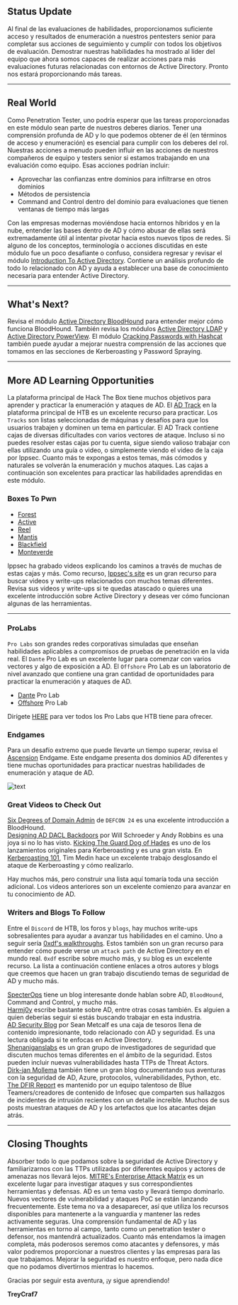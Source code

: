 ## Status Update

Al final de las evaluaciones de habilidades, proporcionamos suficiente acceso y resultados de enumeración a nuestros pentesters senior para completar sus acciones de seguimiento y cumplir con todos los objetivos de evaluación. Demostrar nuestras habilidades ha mostrado al líder del equipo que ahora somos capaces de realizar acciones para más evaluaciones futuras relacionadas con entornos de Active Directory. Pronto nos estará proporcionando más tareas.

---

## Real World

Como Penetration Tester, uno podría esperar que las tareas proporcionadas en este módulo sean parte de nuestros deberes diarios. Tener una comprensión profunda de AD y lo que podemos obtener de él (en términos de acceso y enumeración) es esencial para cumplir con los deberes del rol. Nuestras acciones a menudo pueden influir en las acciones de nuestros compañeros de equipo y testers senior si estamos trabajando en una evaluación como equipo. Esas acciones podrían incluir:

- Aprovechar las confianzas entre dominios para infiltrarse en otros dominios
- Métodos de persistencia
- Command and Control dentro del dominio para evaluaciones que tienen ventanas de tiempo más largas

Con las empresas modernas moviéndose hacia entornos híbridos y en la nube, entender las bases dentro de AD y cómo abusar de ellas será extremadamente útil al intentar pivotar hacia estos nuevos tipos de redes. Si alguno de los conceptos, terminología o acciones discutidas en este módulo fue un poco desafiante o confuso, considera regresar y revisar el módulo [Introduction To Active Directory](https://academy.hackthebox.com/course/preview/introduction-to-active-directory). Contiene un análisis profundo de todo lo relacionado con AD y ayuda a establecer una base de conocimiento necesaria para entender Active Directory.

---

## What's Next?

Revisa el módulo [Active Directory BloodHound](https://academy.hackthebox.com/course/preview/active-directory-bloodhound) para entender mejor cómo funciona BloodHound. También revisa los módulos [Active Directory LDAP](https://academy.hackthebox.com/course/preview/active-directory-ldap) y [Active Directory PowerView](https://academy.hackthebox.com/course/preview/active-directory-powerview). El módulo [Cracking Passwords with Hashcat](https://academy.hackthebox.com/course/preview/cracking-passwords-with-hashcat) también puede ayudar a mejorar nuestra comprensión de las acciones que tomamos en las secciones de Kerberoasting y Password Spraying.

---

## More AD Learning Opportunities

La plataforma principal de Hack The Box tiene muchos objetivos para aprender y practicar la enumeración y ataques de AD. El [AD Track](https://www.hackthebox.com/home/tracks/4) en la plataforma principal de HTB es un excelente recurso para practicar. Los `Tracks` son listas seleccionadas de máquinas y desafíos para que los usuarios trabajen y dominen un tema en particular. El AD Track contiene cajas de diversas dificultades con varios vectores de ataque. Incluso si no puedes resolver estas cajas por tu cuenta, sigue siendo valioso trabajar con ellas utilizando una guía o video, o simplemente viendo el video de la caja por Ippsec. Cuanto más te expongas a estos temas, más cómodos y naturales se volverán la enumeración y muchos ataques. Las cajas a continuación son excelentes para practicar las habilidades aprendidas en este módulo.

### Boxes To Pwn

- [Forest](https://www.youtube.com/watch?v=H9FcE_FMZio)
- [Active](https://www.youtube.com/watch?v=jUc1J31DNdw)
- [Reel](https://youtu.be/ob9SgtFm6_g)
- [Mantis](https://youtu.be/VVZZgqIyD0Q)
- [Blackfield](https://youtu.be/IfCysW0Od8w)
- [Monteverde](https://youtu.be/HTJjPZvOtJ4)

Ippsec ha grabado videos explicando los caminos a través de muchas de estas cajas y más. Como recurso, [Ippsec's site](https://ippsec.rocks/?#) es un gran recurso para buscar videos y write-ups relacionados con muchos temas diferentes. Revisa sus videos y write-ups si te quedas atascado o quieres una excelente introducción sobre Active Directory y deseas ver cómo funcionan algunas de las herramientas.

---

### ProLabs

`Pro Labs` son grandes redes corporativas simuladas que enseñan habilidades aplicables a compromisos de pruebas de penetración en la vida real. El `Dante` Pro Lab es un excelente lugar para comenzar con varios vectores y algo de exposición a AD. El `Offshore` Pro Lab es un laboratorio de nivel avanzado que contiene una gran cantidad de oportunidades para practicar la enumeración y ataques de AD.

- [Dante](https://app.hackthebox.com/prolabs/overview/dante) Pro Lab
- [Offshore](https://app.hackthebox.com/prolabs/overview/offshore) Pro Lab

Dirígete [HERE](https://app.hackthebox.com/prolabs) para ver todos los Pro Labs que HTB tiene para ofrecer.

### Endgames

Para un desafío extremo que puede llevarte un tiempo superar, revisa el [Ascension](https://app.hackthebox.com/endgames/ascension) Endgame. Este endgame presenta dos dominios AD diferentes y tiene muchas oportunidades para practicar nuestras habilidades de enumeración y ataque de AD.

![text](https://academy.hackthebox.com/storage/modules/143/endgame.png)

### Great Videos to Check Out

[Six Degrees of Domain Admin](https://youtu.be/wP8ZCczC1OU) de `DEFCON 24` es una excelente introducción a BloodHound.  
[Designing AD DACL Backdoors](https://youtu.be/_nGpZ1ydzS8) por Will Schroeder y Andy Robbins es una joya si no lo has visto. [Kicking The Guard Dog of Hades](https://www.youtube.com/watch?v=PUyhlN-E5MU) es uno de los lanzamientos originales para Kerberoasting y es una gran vista. En [Kerberoasting 101](https://youtu.be/Jaa2LmZaNeU), Tim Medin hace un excelente trabajo desglosando el ataque de Kerberoasting y cómo realizarlo.

Hay muchos más, pero construir una lista aquí tomaría toda una sección adicional. Los videos anteriores son un excelente comienzo para avanzar en tu conocimiento de AD.

### Writers and Blogs To Follow

Entre el `Discord` de HTB, los foros y `blogs`, hay muchos write-ups sobresalientes para ayudar a avanzar tus habilidades en el camino. Uno a seguir sería [0xdf's walkthroughs](https://0xdf.gitlab.io/tags.html#active-directory). Estos también son un gran recurso para entender cómo puede verse un `attack path` de Active Directory en el mundo real. `0xdf` escribe sobre mucho más, y su blog es un excelente recurso. La lista a continuación contiene enlaces a otros autores y blogs que creemos que hacen un gran trabajo discutiendo temas de seguridad de AD y mucho más.

[SpecterOps](https://posts.specterops.io/) tiene un blog interesante donde hablan sobre AD, `BloodHound`, Command and Control, y mucho más.  
[Harmj0y](https://blog.harmj0y.net/category/activedirectory/) escribe bastante sobre AD, entre otras cosas también. Es alguien a quien deberías seguir si estás buscando trabajar en esta industria.  
[AD Security Blog](https://adsecurity.org/?author=2) por Sean Metcalf es una caja de tesoros llena de contenido impresionante, todo relacionado con AD y seguridad. Es una lectura obligada si te enfocas en Active Directory.  
[Shenaniganslabs](https://shenaniganslabs.io/) es un gran grupo de investigadores de seguridad que discuten muchos temas diferentes en el ámbito de la seguridad. Estos pueden incluir nuevas vulnerabilidades hasta TTPs de Threat Actors.  
[Dirk-jan Mollema](https://dirkjanm.io/) también tiene un gran blog documentando sus aventuras con la seguridad de AD, Azure, protocolos, vulnerabilidades, Python, etc.  
[The DFIR Report](https://thedfirreport.com/) es mantenido por un equipo talentoso de Blue Teamers/creadores de contenido de Infosec que comparten sus hallazgos de incidentes de intrusión recientes con un detalle increíble. Muchos de sus posts muestran ataques de AD y los artefactos que los atacantes dejan atrás.

---

## Closing Thoughts

Absorber todo lo que podamos sobre la seguridad de Active Directory y familiarizarnos con las TTPs utilizadas por diferentes equipos y actores de amenazas nos llevará lejos. [MITRE's Enterprise Attack Matrix](https://attack.mitre.org/matrices/enterprise/windows/) es un excelente lugar para investigar ataques y sus correspondientes herramientas y defensas. AD es un tema vasto y llevará tiempo dominarlo. Nuevos vectores de vulnerabilidad y ataques PoC se están lanzando frecuentemente. Este tema no va a desaparecer, así que utiliza los recursos disponibles para mantenerte a la vanguardia y mantener las redes activamente seguras. Una comprensión fundamental de AD y las herramientas en torno al campo, tanto como un penetration tester o defensor, nos mantendrá actualizados. Cuanto más entendamos la imagen completa, más poderosos seremos como atacantes y defensores, y más valor podremos proporcionar a nuestros clientes y las empresas para las que trabajamos. Mejorar la seguridad es nuestro enfoque, pero nada dice que no podamos divertirnos mientras lo hacemos.

Gracias por seguir esta aventura, ¡y sigue aprendiendo!

**TreyCraf7**